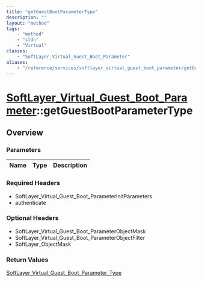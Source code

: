 ```yaml
---
title: "getGuestBootParameterType"
description: ""
layout: "method"
tags:
    - "method"
    - "sldn"
    - "Virtual"
classes:
    - "SoftLayer_Virtual_Guest_Boot_Parameter"
aliases:
    - "/reference/services/softlayer_virtual_guest_boot_parameter/getGuestBootParameterType"
---
```

# [SoftLayer_Virtual_Guest_Boot_Parameter](/reference/services/SoftLayer_Virtual_Guest_Boot_Parameter)::getGuestBootParameterType




## Overview 


### Parameters 
|Name | Type | Description |
| --- | --- | --- |


### Required Headers
* SoftLayer_Virtual_Guest_Boot_ParameterInitParameters
* authenticate

### Optional Headers
* SoftLayer_Virtual_Guest_Boot_ParameterObjectMask
* SoftLayer_Virtual_Guest_Boot_ParameterObjectFilter
* SoftLayer_ObjectMask

### Return Values
<a href='/reference/datatypes/SoftLayer_Virtual_Guest_Boot_Parameter_Type'>SoftLayer_Virtual_Guest_Boot_Parameter_Type </a>

